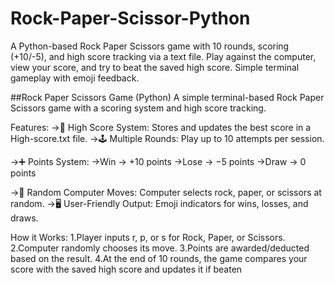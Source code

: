 # Rock-Paper-Scissor-Python
A Python-based Rock Paper Scissors game with 10 rounds, scoring (+10/-5), and high score tracking via a text file. Play against the computer, view your score, and try to beat the saved high score. Simple terminal gameplay with emoji feedback.

##Rock Paper Scissors Game (Python)
A simple terminal-based Rock Paper Scissors game with a scoring system and high score tracking.

Features:
->🎯 High Score System: Stores and updates the best score in a High-score.txt file.
->🕹 Multiple Rounds: Play up to 10 attempts per session.

->➕ Points System:
  ->Win → +10 points
  ->Lose → −5 points
  ->Draw → 0 points

->🤖 Random Computer Moves: Computer selects rock, paper, or scissors at random.
->🖥 User-Friendly Output: Emoji indicators for wins, losses, and draws.

How it Works:
1.Player inputs r, p, or s for Rock, Paper, or Scissors.
2.Computer randomly chooses its move.
3.Points are awarded/deducted based on the result.
4.At the end of 10 rounds, the game compares your score with the saved high score and updates it if beaten
